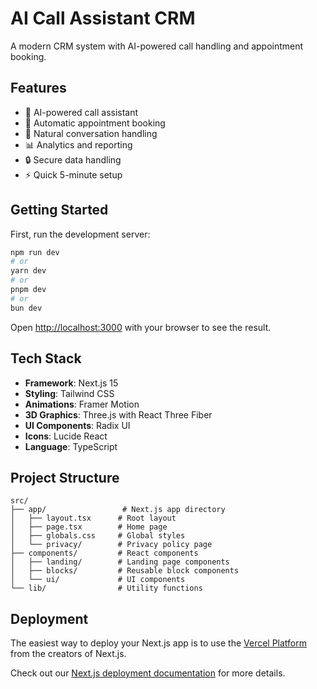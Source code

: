 # AI Call Assistant CRM

A modern CRM system with AI-powered call handling and appointment booking.

## Features

- 🤖 AI-powered call assistant
- 📅 Automatic appointment booking
- 💬 Natural conversation handling
- 📊 Analytics and reporting
- 🔒 Secure data handling
- ⚡ Quick 5-minute setup

## Getting Started

First, run the development server:

```bash
npm run dev
# or
yarn dev
# or
pnpm dev
# or
bun dev
```

Open [http://localhost:3000](http://localhost:3000) with your browser to see the result.

## Tech Stack

- **Framework**: Next.js 15
- **Styling**: Tailwind CSS
- **Animations**: Framer Motion
- **3D Graphics**: Three.js with React Three Fiber
- **UI Components**: Radix UI
- **Icons**: Lucide React
- **Language**: TypeScript

## Project Structure

```
src/
├── app/                 # Next.js app directory
│   ├── layout.tsx      # Root layout
│   ├── page.tsx        # Home page
│   ├── globals.css     # Global styles
│   └── privacy/        # Privacy policy page
├── components/         # React components
│   ├── landing/        # Landing page components
│   ├── blocks/         # Reusable block components
│   └── ui/             # UI components
└── lib/                # Utility functions
```

## Deployment

The easiest way to deploy your Next.js app is to use the [Vercel Platform](https://vercel.com/new?utm_medium=default-template&filter=next.js&utm_source=create-next-app&utm_campaign=create-next-app-readme) from the creators of Next.js.

Check out our [Next.js deployment documentation](https://nextjs.org/docs/app/building-your-application/deploying) for more details.